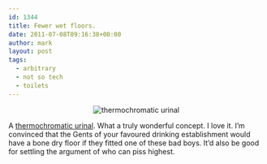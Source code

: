 ```yaml
---
id: 1344
title: Fewer wet floors.
date: 2011-07-08T09:16:38+00:00
author: mark
layout: post
tags:
  - arbitrary
  - not so tech
  - toilets
---
```

<p style="text-align: center;">
  <img class="aligncenter size-full wp-image-1345" title="thermochromatic urinal" src="/images/fromwp/2011/07/thermochromicurinal.jpg" alt="thermochromatic urinal" width="500" height="281" srcset="/images/fromwp/2011/07/thermochromicurinal.jpg 500w, /images/fromwp/2011/07/thermochromicurinal-300x168.jpg 300w" sizes="(max-width: 500px) 100vw, 500px" />
</p>

A [thermochromatic urinal](http://www.neatorama.com/2011/05/03/thermochromatic-urinal/). What a truly wonderful concept. I love it. I&#8217;m convinced that the Gents of your favoured drinking establishment would have a bone dry floor if they fitted one of these bad boys. It&#8217;d also be good for settling the argument of who can piss highest.